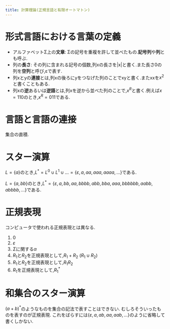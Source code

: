 ```yaml
---
title: 計算理論(正規言語と有限オートマトン)
---
```


# 形式言語における言葉の定義

* アルファベットΣ上の**文章**: Σの記号を重複を許して並べたもの.**記号列**や**列**とも呼ぶ.
* 列の**長さ**: その列に含まれる記号の個数,列xの長さを|x|と書く.また長さ0の列を**空列**と呼び,εで表す.
* 列xとyの**連接**とは,列xの後ろにyをつなげた列のことでxyと書く.またxxを$x^2$と書くこともある.
* 列xの**逆**あるいは**逆語**とは,列xを逆から並べた列のことで,$x^R$と書く.例えば$x = 110$のとき,$x^R = 011$である.

# 言語と言語の連接

集合の直積.

# スター演算

$L = \{a\}$のとき,$L^* = L^0 ∪ L^1 ∪ … = \{ε, a, aa, aaa, aaaa, …\}$である.

$L = \{a, bb\}$のとき,$L^* = \{ε, a, bb, aa, bbbb, abb, bba, aaa, bbbbbb, aabb, abbbb, …\}$である.

# 正規表現

コンピュータで使われる正規表現とは異なる.

1. $0$
2. $ε$
3. $Σ$に関する$α$
4. $R_1$と$R_2$を正規表現として,$R_1 + R_2$ $(R_1 ∪ R_2)$
5. $R_1$と$R_2$を正規表現として,$R_1 R_2$
6. $R_1$を正規表現として,$R_1^*$

# 和集合のスター演算

$(a + b)^*$のようなものを集合の記法で表すことはできない.
むしろそういったものを表すのが正規表現.
これをばらすには$\{ε, a, ab, aa, aab, …\}$のように省略して書くしかない.
